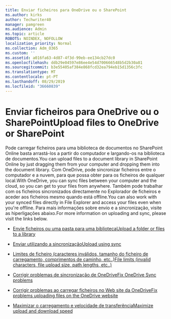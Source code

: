 ```yaml
---
title: Enviar ficheiros para OneDrive ou o SharePoint
ms.author: kirks
author: Techwriter40
manager: pamgreen
ms.audience: Admin
ms.topic: article
ROBOTS: NOINDEX, NOFOLLOW
localization_priority: Normal
ms.collection: Adm_O365
ms.custom: ''
ms.assetid: a016fa63-4d87-4f3d-99eb-ee134cb27dc0
ms.openlocfilehash: ddb29e04597e86ee4e54d700666548b5d2b30a81
ms.sourcegitcommit: b3e55405af384e868fcd32ea794eb15d1356c3fc
ms.translationtype: MT
ms.contentlocale: pt-PT
ms.lasthandoff: 08/29/2019
ms.locfileid: "36660839"
---
```

# <a name="upload-files-to-onedrive-or-sharepoint"></a><span data-ttu-id="2a71c-102">Enviar ficheiros para OneDrive ou o SharePoint</span><span class="sxs-lookup"><span data-stu-id="2a71c-102">Upload files to OneDrive or SharePoint</span></span>

<span data-ttu-id="2a71c-103">Pode carregar ficheiros para uma biblioteca de documentos no SharePoint Online basta arrastá-los a partir do computador e largando-os na biblioteca de documentos.</span><span class="sxs-lookup"><span data-stu-id="2a71c-103">You can upload files to a document library in SharePoint Online by just dragging them from your computer and dropping them into the document library.</span></span> <span data-ttu-id="2a71c-104">Com OneDrive, pode sincronizar ficheiros entre o computador e a nuvem, para que possa obter para os ficheiros de qualquer local.</span><span class="sxs-lookup"><span data-stu-id="2a71c-104">With OneDrive, you can sync files between your computer and the cloud, so you can get to your files from anywhere.</span></span> <span data-ttu-id="2a71c-105">Também pode trabalhar com os ficheiros sincronizados directamente no Explorador de ficheiros e aceder aos ficheiros mesmo quando está offline.</span><span class="sxs-lookup"><span data-stu-id="2a71c-105">You can also work with your synced files directly in File Explorer and access your files even when you're offline.</span></span> <span data-ttu-id="2a71c-106">Para mais informações sobre envio e a sincronização, visite as hiperligações abaixo.</span><span class="sxs-lookup"><span data-stu-id="2a71c-106">For more information on uploading and sync, please visit the links below.</span></span>

- [<span data-ttu-id="2a71c-107">Envie ficheiros ou uma pasta para uma biblioteca</span><span class="sxs-lookup"><span data-stu-id="2a71c-107">Upload a folder or files to a library</span></span>](https://support.office.com/article/upload-a-folder-or-files-to-a-document-library-eb18fcba-c953-4d45-8d90-8da66edeacdb)

- [<span data-ttu-id="2a71c-108">Enviar utilizando a sincronização</span><span class="sxs-lookup"><span data-stu-id="2a71c-108">Upload using sync</span></span>](https://support.office.com/article/sync-files-with-the-onedrive-sync-client-in-windows-615391c4-2bd3-4aae-a42a-858262e42a49)

- [<span data-ttu-id="2a71c-109">Limites de ficheiro (caracteres inválidos, tamanho do ficheiro de carregamento, comprimentos de caminho, etc..)</span><span class="sxs-lookup"><span data-stu-id="2a71c-109">File limits (invalid characters, file upload size, path lengths, etc..)</span></span>](https://support.office.com/article/invalid-file-names-and-file-types-in-onedrive-onedrive-for-business-and-sharepoint-64883a5d-228e-48f5-b3d2-eb39e07630fa?ui=en-US&amp;rs=en-US&amp;ad=US)

- [<span data-ttu-id="2a71c-110">Corrigir problemas de sincronização de OneDrive</span><span class="sxs-lookup"><span data-stu-id="2a71c-110">Fix OneDrive Sync problems</span></span>](https://support.office.com/article/Fix-OneDrive-sync-problems-83ab0d8a-8400-45b0-8dcf-dc8aa8a6bcf8)

- [<span data-ttu-id="2a71c-111">Corrigir problemas ao carregar ficheiros no Web site da OneDrive</span><span class="sxs-lookup"><span data-stu-id="2a71c-111">Fix problems uploading files on the OneDrive website</span></span>](https://support.office.com/article/Fix-problems-uploading-files-on-the-OneDrive-website-9afcc4a0-e344-4bc9-9c9d-59d3e802247e)

- [<span data-ttu-id="2a71c-112">Maximizar o carregamento e velocidade de transferência</span><span class="sxs-lookup"><span data-stu-id="2a71c-112">Maximize upload and download speed</span></span>](https://support.office.com/article/Maximize-upload-and-download-speed-8eeadfb8-501f-406d-997b-98ab6ff67f43)